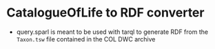 # CatalogueOfLife to RDF converter

- query.sparl is meant to be used with tarql to generate RDF from the `Taxon.tsw` file contained in the COL DWC archive